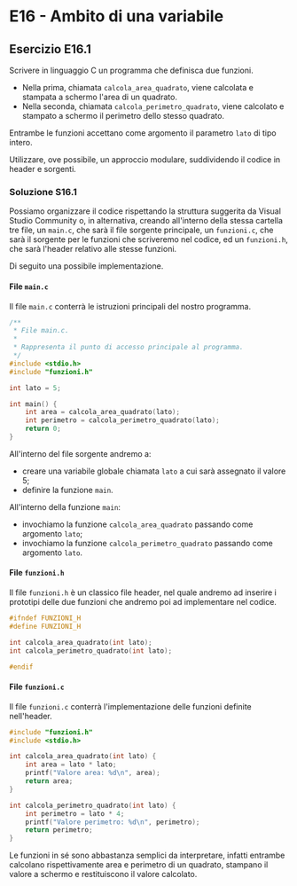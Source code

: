 # E16 - Ambito di una variabile

## Esercizio E16.1

Scrivere in linguaggio C un programma che definisca due funzioni.

* Nella prima, chiamata `calcola_area_quadrato`, viene calcolata e stampata a schermo l'area di un quadrato.
* Nella seconda, chiamata `calcola_perimetro_quadrato`, viene calcolato e stampato a schermo il perimetro dello stesso quadrato.

Entrambe le funzioni accettano come argomento il parametro `lato` di tipo intero.

Utilizzare, ove possibile, un approccio modulare, suddividendo il codice in header e sorgenti.

### Soluzione S16.1

Possiamo organizzare il codice rispettando la struttura suggerita da Visual Studio Community o, in alternativa, creando all'interno della stessa cartella tre file, un `main.c`, che sarà il file sorgente principale, un `funzioni.c`, che sarà il sorgente per le funzioni che scriveremo nel codice, ed un `funzioni.h`, che sarà l'header relativo alle stesse funzioni.

Di seguito una possibile implementazione.

#### File `main.c`

Il file `main.c` conterrà le istruzioni principali del nostro programma.

```c
/**
 * File main.c.
 *
 * Rappresenta il punto di accesso principale al programma.
 */
#include <stdio.h>
#include "funzioni.h"

int lato = 5;

int main() {
	int area = calcola_area_quadrato(lato);
	int perimetro = calcola_perimetro_quadrato(lato);
	return 0;
}
```

All'interno del file sorgente andremo a:

* creare una variabile globale chiamata `lato` a cui sarà assegnato il valore 5;
* definire la funzione `main`.

All'interno della funzione `main`:

* invochiamo la funzione `calcola_area_quadrato` passando come argomento `lato`;
* invochiamo la funzione `calcola_perimetro_quadrato` passando come argomento `lato`.

#### File `funzioni.h`

Il file `funzioni.h` è un classico file header, nel quale andremo ad inserire i prototipi delle due funzioni che andremo poi ad implementare nel codice.

```c
#ifndef FUNZIONI_H
#define FUNZIONI_H

int calcola_area_quadrato(int lato);
int calcola_perimetro_quadrato(int lato);

#endif
```

#### File `funzioni.c`

Il file `funzioni.c` conterrà l'implementazione delle funzioni definite nell'header.

```c
#include "funzioni.h"
#include <stdio.h>

int calcola_area_quadrato(int lato) {
    int area = lato * lato;
    printf("Valore area: %d\n", area);
    return area;
}

int calcola_perimetro_quadrato(int lato) {
    int perimetro = lato * 4;
    printf("Valore perimetro: %d\n", perimetro);
    return perimetro;
}
```

Le funzioni in sé sono abbastanza semplici da interpretare, infatti entrambe calcolano rispettivamente area e perimetro di un quadrato, stampano il valore a schermo e restituiscono il valore calcolato.
